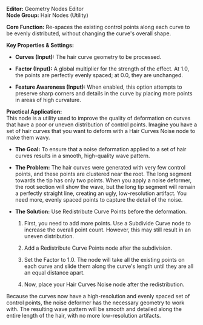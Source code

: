 **Editor:** Geometry Nodes Editor  
**Node Group:** Hair Nodes (Utility)

**Core Function:** Re-spaces the existing control points along each curve to be evenly distributed, without changing the curve's overall shape.

**Key Properties & Settings:**

- **Curves (Input):** The hair curve geometry to be processed.
    
- **Factor (Input):** A global multiplier for the strength of the effect. At 1.0, the points are perfectly evenly spaced; at 0.0, they are unchanged.
    
- **Feature Awareness (Input):** When enabled, this option attempts to preserve sharp corners and details in the curve by placing more points in areas of high curvature.
    

**Practical Application:**  
This node is a utility used to improve the quality of deformation on curves that have a poor or uneven distribution of control points. Imagine you have a set of hair curves that you want to deform with a Hair Curves Noise node to make them wavy.

- **The Goal:** To ensure that a noise deformation applied to a set of hair curves results in a smooth, high-quality wave pattern.
    
- **The Problem:** The hair curves were generated with very few control points, and these points are clustered near the root. The long segment towards the tip has only two points. When you apply a noise deformer, the root section will show the wave, but the long tip segment will remain a perfectly straight line, creating an ugly, low-resolution artifact. You need more, evenly spaced points to capture the detail of the noise.
    
- **The Solution:** Use Redistribute Curve Points before the deformation.
    
    1. First, you need to add more points. Use a Subdivide Curve node to increase the overall point count. However, this may still result in an uneven distribution.
        
    2. Add a Redistribute Curve Points node after the subdivision.
        
    3. Set the Factor to 1.0. The node will take all the existing points on each curve and slide them along the curve's length until they are all an equal distance apart.
        
    4. Now, place your Hair Curves Noise node after the redistribution.
        

Because the curves now have a high-resolution and evenly spaced set of control points, the noise deformer has the necessary geometry to work with. The resulting wave pattern will be smooth and detailed along the entire length of the hair, with no more low-resolution artifacts.